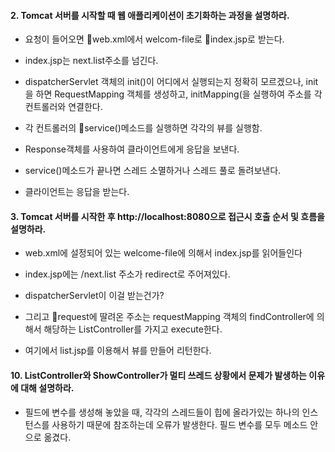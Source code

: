 #### 2. Tomcat 서버를 시작할 때 웹 애플리케이션이 초기화하는 과정을 설명하라.

 * 요청이 들어오면 web.xml에서 welcom-file로 index.jsp로 받는다.
 
 * index.jsp는 next.list주소를 넘긴다.
 
 * dispatcherServlet 객체의 init()이 어디에서 실행되는지 정확히 모르겠으나, init을 하면 RequestMapping 객체를 생성하고, initMapping(을 실행하여 주소를 각 컨트롤러와 연결한다.
 
 * 각 컨트롤러의 service()메소드를 실행하면 각각의 뷰를 실행함. 
 
 * Response객체를 사용하여 클라이언트에게 응답을 보낸다. 
  
 * service()메소드가 끝나면 스레드 소멸하거나 스레드 풀로 돌려보낸다. 
   
 * 클라이언트는 응답을 받는다.
     

#### 3. Tomcat 서버를 시작한 후 http://localhost:8080으로 접근시 호출 순서 및 흐름을 설명하라.
* web.xml에 설정되어 있는 welcome-file에 의해서 index.jsp를 읽어들인다

* index.jsp에는 /next.list 주소가 redirect로 주어져있다. 

* dispatcherServlet이 이걸 받는건가?

* 그리고 request에 딸려온 주소는 requestMapping 객체의 findController에 의해서 해당하는 ListController를 가지고 execute한다.

* 여기에서 list.jsp를 이용해서 뷰를 만들어 리턴한다. 

#### 10. ListController와 ShowController가 멀티 쓰레드 상황에서 문제가 발생하는 이유에 대해 설명하라.

* 필드에 변수를 생성해 놓았을 때, 각각의 스레드들이 힙에 올라가있는 하나의 인스턴스를 사용하기 때문에 참조하는데 오류가 발생한다. 필드 변수를 모두 메소드 안으로 옮겼다. 

